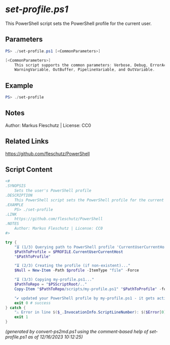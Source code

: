 *set-profile.ps1*
================

This PowerShell script sets the PowerShell profile for the current user.

Parameters
----------
```powershell
PS> ./set-profile.ps1 [<CommonParameters>]

[<CommonParameters>]
    This script supports the common parameters: Verbose, Debug, ErrorAction, ErrorVariable, WarningAction, 
    WarningVariable, OutBuffer, PipelineVariable, and OutVariable.
```

Example
-------
```powershell
PS> ./set-profile

```

Notes
-----
Author: Markus Fleschutz | License: CC0

Related Links
-------------
https://github.com/fleschutz/PowerShell

Script Content
--------------
```powershell
<#
.SYNOPSIS
	Sets the user's PowerShell profile
.DESCRIPTION
	This PowerShell script sets the PowerShell profile for the current user.
.EXAMPLE
	PS> ./set-profile
.LINK
	https://github.com/fleschutz/PowerShell
.NOTES
	Author: Markus Fleschutz | License: CC0
#>

try {
	"⏳ (1/3) Querying path to PowerShell profile 'CurrentUserCurrentHost'..."
	$PathToProfile = $PROFILE.CurrentUserCurrentHost
	"$PathToProfile"

	"⏳ (2/3) Creating the profile (if non-existent)..."
	$Null = New-Item -Path $profile -ItemType "file" -Force

	"⏳ (3/3) Copying my-profile.ps1..."
	$PathToRepo = "$PSScriptRoot/.."
	Copy-Item "$PathToRepo/scripts/my-profile.ps1" "$PathToProfile" -force

	"✔️ updated your PowerShell profile by my-profile.ps1 - it gets active on next login"
	exit 0 # success
} catch {
	"⚠️ Error in line $($_.InvocationInfo.ScriptLineNumber): $($Error[0])"
	exit 1
}
```

*(generated by convert-ps2md.ps1 using the comment-based help of set-profile.ps1 as of 12/16/2023 10:12:25)*
